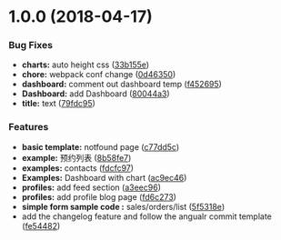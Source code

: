 <a name="1.0.0"></a>
# 1.0.0 (2018-04-17)


### Bug Fixes

* **charts:** auto height css ([33b155e](https://github.com/dreambo8563/ts_react_mobx/commit/33b155e))
* **chore:** webpack conf change ([0d46350](https://github.com/dreambo8563/ts_react_mobx/commit/0d46350))
* **dashboard:** comment out dashboard temp ([f452695](https://github.com/dreambo8563/ts_react_mobx/commit/f452695))
* **Dashboard:** add Dashboard ([80044a3](https://github.com/dreambo8563/ts_react_mobx/commit/80044a3))
* **title:** text ([79fdc95](https://github.com/dreambo8563/ts_react_mobx/commit/79fdc95))


### Features

* **basic template:** notfound page ([c77dd5c](https://github.com/dreambo8563/ts_react_mobx/commit/c77dd5c))
* **example:** 预约列表 ([8b58fe7](https://github.com/dreambo8563/ts_react_mobx/commit/8b58fe7))
* **examples:** contacts ([fdcfc97](https://github.com/dreambo8563/ts_react_mobx/commit/fdcfc97))
* **Examples:** Dashboard with chart ([ac9ec46](https://github.com/dreambo8563/ts_react_mobx/commit/ac9ec46))
* **profiles:** add feed section ([a3eec96](https://github.com/dreambo8563/ts_react_mobx/commit/a3eec96))
* **profiles:** add profile blog page ([fd6c273](https://github.com/dreambo8563/ts_react_mobx/commit/fd6c273))
* **simple form sample code :** sales/orders/list ([5f5318e](https://github.com/dreambo8563/ts_react_mobx/commit/5f5318e))
* add the changelog feature and follow the angualr commit template ([fe54482](https://github.com/dreambo8563/ts_react_mobx/commit/fe54482))



